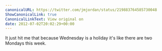 ```yaml
---
canonicalURL: https://twitter.com/jmjordan/status/219883764585730048
ShowCanonicalLink: true
CanonicalLinkText: View original on
date: 2012-07-02T20:02:29+00:00
---
```

It just hit me that because Wednesday is a holiday it's like there are two Mondays this week.